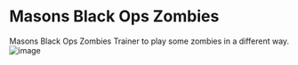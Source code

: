# Masons Black Ops Zombies
 Masons Black Ops Zombies Trainer to play some zombies in a different way. 
![image](https://github.com/user-attachments/assets/a2514746-3e01-493e-a02e-83d0dce5a0aa)
